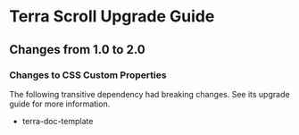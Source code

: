 # Terra Scroll Upgrade Guide

## Changes from 1.0 to 2.0

### Changes to CSS Custom Properties

The following transitive dependency had breaking changes. See its upgrade guide for more information.
* terra-doc-template
